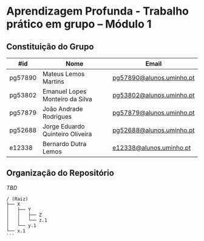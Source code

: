 # Aprendizagem Profunda - Trabalho prático em grupo – Módulo 1

## Constituição do Grupo

| #id     | Nome                                     | Email                           |
|---------|------------------------------------------|---------------------------------|
| pg57890 | Mateus Lemos Martins                     | pg57890@alunos.uminho.pt        |
| pg53802 | Emanuel Lopes Monteiro da Silva          | pg53802@alunos.uminho.pt        |
| pg57879 | João Andrade Rodrigues                   | pg57879@alunos.uminho.pt        |
| pg52688 | Jorge Eduardo Quinteiro Oliveira         | pg52688@alunos.uminho.pt        |
| e12338  | Bernardo Dutra Lemos                     | e12338@alunos.uminho.pt         |

## Organização do Repositório

*TBD*

````
/ (Raiz)  
├── X  
│   ├── Y  
│   │   ├── Z  
│   │   └── z.1  
│   └── y.1  
└── x.1  
```

